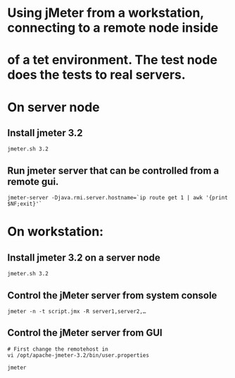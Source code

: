 # Using jMeter from a workstation, connecting to a remote node inside
# of a tet environment. The test node does the tests to real servers.

# On server node

## Install jmeter 3.2

    jmeter.sh 3.2

## Run jmeter server that can be controlled from a remote gui.

    jmeter-server -Djava.rmi.server.hostname=`ip route get 1 | awk '{print $NF;exit}'`


# On workstation:

## Install jmeter 3.2 on a server node

    jmeter.sh 3.2

## Control the jMeter server from system console

    jmeter -n -t script.jmx -R server1,server2,…

## Control the jMeter server from GUI

    # First change the remotehost in
    vi /opt/apache-jmeter-3.2/bin/user.properties

    jmeter